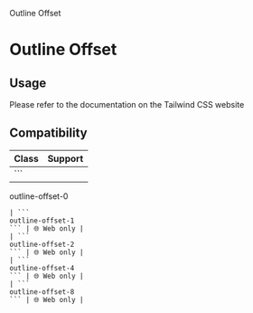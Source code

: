 Outline Offset

# Outline Offset

## Usage

Please refer to the documentation on the Tailwind CSS website

## Compatibility

| Class                    | Support     |
| ------------------------ | ----------- |
| ```
outline-offset-0
``` | 🌐 Web only |
| ```
outline-offset-1
``` | 🌐 Web only |
| ```
outline-offset-2
``` | 🌐 Web only |
| ```
outline-offset-4
``` | 🌐 Web only |
| ```
outline-offset-8
``` | 🌐 Web only |
